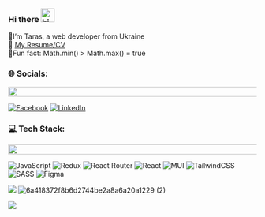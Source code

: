 ### Hi there <img src="https://user-images.githubusercontent.com/1303154/88677602-1635ba80-d120-11ea-84d8-d263ba5fc3c0.gif" width="28px" height="28px" alt="hi">
🖖I’m Taras, a web developer from Ukraine <br> 📎 [My Resume/CV](https://github.com/TarasBatyuchok/TarasBatyuchok/blob/main/cv/CV_Taras_Batyuchok_WP.pdf)
<br>🤖Fun fact: Math.min() > Math.max() = true

### 🌐 Socials:
<img src="https://i.imgur.com/dBaSKWF.gif" height="20" width="1000">

[![Facebook](https://img.shields.io/badge/Facebook-%231877F2.svg?logo=Facebook&logoColor=white)](https://www.facebook.com/taras.batyuchok) [![LinkedIn](https://img.shields.io/badge/LinkedIn-%230077B5.svg?logo=linkedin&logoColor=white)](https://www.linkedin.com/in/starscript/)

### 💻 Tech Stack:
<img src="https://i.imgur.com/dBaSKWF.gif" height="20" width="1000">

<!--![PHP](https://img.shields.io/badge/php-%23777BB4.svg?style=plastic&logo=php&logoColor=white) ![Gulp](https://img.shields.io/badge/GULP-%23CF4647.svg?style=plastic&logo=gulp&logoColor=white) -->
![JavaScript](https://img.shields.io/badge/javascript-%23323330.svg?style=plastic&logo=javascript&logoColor=%23F7DF1E) ![Redux](https://img.shields.io/badge/redux-%23593d88.svg?style=plastic&logo=redux&logoColor=white) ![React Router](https://img.shields.io/badge/React_Router-CA4245?style=plastic&logo=react-router&logoColor=white) ![React](https://img.shields.io/badge/react-%2320232a.svg?style=plastic&logo=react&logoColor=%2361DAFB) ![MUI](https://img.shields.io/badge/MUI-%230081CB.svg?style=plastic&logo=material-ui&logoColor=white) ![TailwindCSS](https://img.shields.io/badge/tailwindcss-%2338B2AC.svg?style=plastic&logo=tailwind-css&logoColor=white) ![SASS](https://img.shields.io/badge/SASS-hotpink.svg?style=plastic&logo=SASS&logoColor=white) 	![Figma](https://img.shields.io/badge/figma-%23F24E1E.svg?style=plastic&logo=figma&logoColor=white)


![](https://github-readme-stats-tarasbatyuchok.vercel.app/api?username=TarasBatyuchok&theme=radical&hide_border=false&include_all_commits=false&count_private=false)   ![6a418372f8b6d2744be2a8a6a20a1229 (2)](https://user-images.githubusercontent.com/57962357/215264576-03510ed5-fd37-486e-924f-74bf19bf77ff.gif)



<a href="https://visitcount.itsvg.in">
  <img src="https://visitcount.itsvg.in/api?id=TarasBatyuchok&label=visitors&color=10&icon=0&pretty=false" />
</a>




<!--  ![TypeScript](https://img.shields.io/badge/typescript-%23007ACC.svg?style=plastic&logo=typescript&logoColor=white) -->
<!-- ![Anurag's GitHub stats](https://github-readme-stats.vercel.app/api?username=anuraghazra&theme=radical&hide_border=false&include_all_commits=false&count_private=false) -->



<!-- # 📊 GitHub Stats:
![](https://github-readme-stats.vercel.app/api?username=TarasBatyuchok&theme=radical&hide_border=false&include_all_commits=false&count_private=false)<br/>
![](https://github-readme-streak-stats.herokuapp.com/?user=TarasBatyuchok&theme=radical&hide_border=false)<br/>
![](https://github-readme-stats.vercel.app/api/top-langs/?username=TarasBatyuchok&theme=radical&hide_border=false&include_all_commits=false&count_private=false&layout=compact)

[![](https://visitcount.itsvg.in/api?id=TarasBatyuchok&icon=0&color=0)](https://visitcount.itsvg.in)

<!-- Proudly created with GPRM ( https://gprm.itsvg.in ) -->

